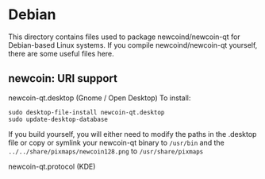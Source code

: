 
Debian
====================
This directory contains files used to package newcoind/newcoin-qt
for Debian-based Linux systems. If you compile newcoind/newcoin-qt yourself, there are some useful files here.

## newcoin: URI support ##


newcoin-qt.desktop  (Gnome / Open Desktop)
To install:

	sudo desktop-file-install newcoin-qt.desktop
	sudo update-desktop-database

If you build yourself, you will either need to modify the paths in
the .desktop file or copy or symlink your newcoin-qt binary to `/usr/bin`
and the `../../share/pixmaps/newcoin128.png` to `/usr/share/pixmaps`

newcoin-qt.protocol (KDE)

